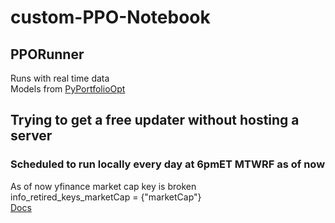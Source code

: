 # custom-PPO-Notebook

## PPORunner
Runs with real time data \
Models from [PyPortfolioOpt](https://github.com/robertmartin8/PyPortfolioOpt/tree/master)

## Trying to get a free updater without hosting a server
### Scheduled to run locally every day at 6pmET MTWRF as of now
As of now yfinance market cap key is broken \
info_retired_keys_marketCap = {"marketCap"} \
[Docs](https://github.com/ranaroussi/yfinance/blob/b0639409a364c38c5e225c560e1a4926ba038af7/yfinance/scrapers/quote.py#L14)
